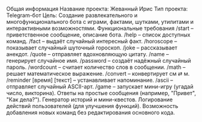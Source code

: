 Общая информация
Название проекта: Жеванный Ирис 
Тип проекта: Telegram-бот 
Цель: Создание развлекательного и многофункционального бота с играми, фактами, шутками, утилитами и интерактивными возможностями.
Функциональные требования
/start – приветственное сообщение, описание бота. 
/help – список доступных команд. 
/fact – выдаёт случайный интересный факт. 
/horoscope – показывает случайный шуточный гороскоп. 
/joke – рассказывает анекдот. 
/quote – отправляет вдохновляющую цитату. 
/name – генерирует случайное имя. 
/password – создаёт надёжный случайный пароль. 
/wordcount – считает количество слов в сообщении. 
/math – решает математическое выражение. 
/convert – конвертирует см ⇄ м. 
/reminder [время] [текст] – устанавливает напоминание. 
/ascii – отправляет случайный ASCII-арт. 
/game – запускает мини-игру (угадай число, викторина).
Ответы на простые сообщения (например, "Привет", "Как дела?"). Генератор историй и мини-квестов. Логирование действий пользователей (для улучшения функций). Возможность добавления новых команд без редактирования основного кода.
